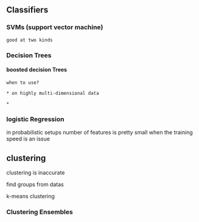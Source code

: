 ## Classifiers

###  SVMs (support vector machine)
    good at two kinds

###  Decision Trees

  #### boosted decision Trees

    when to use?

    * on highly multi-dimensional data

    *

### logistic Regression
  in probabilistic setups
  number of features is pretty small
  when the training speed is an issue


## clustering

clustering is inaccurate

find groups from datas

k-means clustering

### Clustering Ensembles
